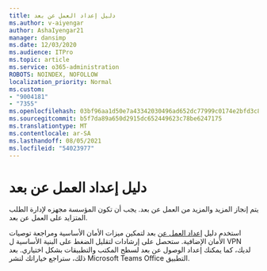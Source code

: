 ```yaml
---
title: دليل إعداد العمل عن بعد
ms.author: v-aiyengar
author: AshaIyengar21
manager: dansimp
ms.date: 12/03/2020
ms.audience: ITPro
ms.topic: article
ms.service: o365-administration
ROBOTS: NOINDEX, NOFOLLOW
localization_priority: Normal
ms.custom:
- "9004181"
- "7355"
ms.openlocfilehash: 03bf96aa1d50e7a43342030496ad652dc77999c0174e2bfd3c82049a60560762
ms.sourcegitcommit: b5f7da89a650d2915dc652449623c78be6247175
ms.translationtype: MT
ms.contentlocale: ar-SA
ms.lasthandoff: 08/05/2021
ms.locfileid: "54023977"
---
```

# <a name="remote-work-setup-guide"></a>دليل إعداد العمل عن بعد

يتم إنجاز المزيد والمزيد من العمل عن بعد. يجب أن تكون المؤسسة مجهزه لإدارة الطلب المتزايد على العمل عن بعد.

استخدم دليل [إعداد العمل عن](https://go.microsoft.com/fwlink/?linkid=2142062) بعد لتمكين ميزات الأمان الأساسية ومراجعة توصيات الأمان الإضافية. ستحصل على إرشادات لتقليل الضغط على البنية الأساسية ل VPN لديك، كما يمكنك إعداد الوصول عن بعد لسطح المكتب والتطبيقات بشكل اختياري. بعد ذلك، ستراجع خياراتك لنشر Microsoft Teams Office التطبيق.
